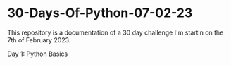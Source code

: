 # 30-Days-Of-Python-07-02-23
This repository is a documentation of a 30 day challenge I'm startin on the 7th of February 2023.


Day 1:
    Python Basics
